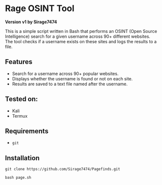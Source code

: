 # Rage OSINT Tool

**Version v1 by Sirage7474**

This is a simple script written in Bash that performs an OSINT (Open Source Intelligence) search for a given username across 90+ different websites. The tool checks if a username exists on these sites and logs the results to a file.

## Features

- Search for a username across 90+ popular websites.
- Displays whether the username is found or not on each site.
- Results are saved to a text file named after the username.

## Tested on:
- Kali
- Termux

## Requirements

- `git`

## Installation

```
git clone https://github.com/Sirage7474/Pagefinds.git
```
```
bash page.sh
```
